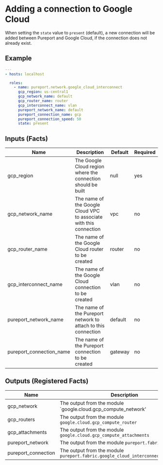 # Adding a connection to Google Cloud

When setting the `state` value to `present` (default), a new connection will
be added between Pureport and Google Cloud, if the connection does not already
exist.  

## Example

```yaml
---
- hosts: localhost

  roles:
    - name: pureport.network.google_cloud_interconnect
      gcp_region: us-central1
      gcp_network_name: default
      gcp_router_name: router
      gcp_interconnect_name: vlan
      pureport_network_name: default
      pureport_connection_name: gcp
      pureport_connection_speed: 50
      state: present
```

## Inputs (Facts)

| Name                     | Description                                                        | Default | Required |
| ------------------------ | ------------------------------------------------------------------ | ------- | -------- |
| gcp_region               | The Google Cloud region where the connection should be built       | null    | yes      |
| gcp_network_name         | The name of the Google Cloud VPC to associate with this connection | vpc     | no       |
| gcp_router_name          | The name of the Google Cloud router to be created                  | router  | no       |
| gcp_interconnect_name    | The name of the Google Cloud connection to be created              | vlan    | no       |
| pureport_network_name    | The name of the Pureport network to attach to this connection      | default | no       |
| pureport_connection_name | The name of the Pureport connection to be created                  | gateway | no       |

## Outputs (Registered Facts)

| Name                | Description                                                       |
| ------------------- | ----------------------------------------------------------------- |
| gcp_network         | The output from the module `google.cloud.gcp_compute_network'     |
| gcp_routers         | The output from the module `google.cloud.gcp_compute_router`      |
| gcp_attachments     | The output from the module `google.cloud.gcp_compute_attachments` |
| pureport_network    | The output from the module `pureport.fabric.network`              |
| pureport_connection | The output from the module `pureport.fabric.google_cloud_interconnect_connection`           |

